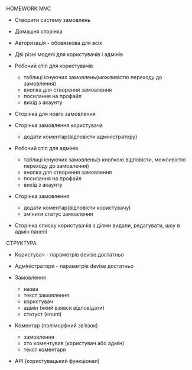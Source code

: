 HOMEWORK MVC
 
* Створити систему замовлень
 
* Домашня сторінка
 
* Авторизація - обовязкова для всіх
 
* Дві різні моделі для користувачів і адмінів

* Робочий стіл для користувачів
  * таблиці існуючих замовлень(можливістю переходу до замовлення)
  * кнопка для створення замовлення
  * посилання на профайл
  * вихід з акаунту

* Cторінка для новго замовлення

* Cторінка замовлення користувача
  * додати коментар(відповісти адміністратору)

* Робочий стіл для адмінів
  * таблиці існуючих замовлень(з кнопкою відповісти, можливістю переходу до замовлення)
  * кнопка для створення замовлення
  * посилання на профайл
  * вихід з акаунту

* Cторінка замовлення
  * додати коментар(відповісти користувачу)
  * змінити статус замовлення

* Cторінка списку користувачів з діями видали, редагувати, шоу в адмін панелі

CТРУКТУРА
* Користувач - параметрів devise достатньо

* Адміністратори - параметрів devise достатньо

* Замовлення
  * назва
  * текст замовлення
  * користувач
  * адмін (який взявся відповідати)
  * статуст (enum)

* Коментар (поліморфний зв’язок)
  * замовлення
  * хто коментував (користувач або адмін)
  * текст коментаря

* API (користувацький функціонал)
